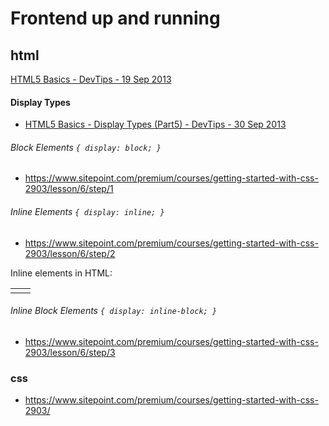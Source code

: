 # Frontend up and running

## html

[HTML5 Basics - DevTips - 19 Sep 2013](https://www.youtube.com/watch?v=NzzGt7EmXVw&list=PLqGj3iMvMa4KlJn1pMYPVV3eYzxJlWcON)

#### Display Types
* [HTML5 Basics - Display Types (Part5) - DevTips -  30 Sep 2013](https://www.youtube.com/watch?v=u-3aQpZD3_Q&index=5&list=PLqGj3iMvMa4KlJn1pMYPVV3eYzxJlWcON)

###### Block Elements `{ display: block; }`
* https://www.sitepoint.com/premium/courses/getting-started-with-css-2903/lesson/6/step/1

###### Inline Elements `{ display: inline; }`
* https://www.sitepoint.com/premium/courses/getting-started-with-css-2903/lesson/6/step/2 

Inline elements in HTML:

<table>
  <tr>
    <td><a href="a-a"><a></a></td>
    <td><a href="b-abbr"><abbr></a></td>
  </tr>
</table>

###### Inline Block Elements `{ display: inline-block; }`
* https://www.sitepoint.com/premium/courses/getting-started-with-css-2903/lesson/6/step/3

### css

* https://www.sitepoint.com/premium/courses/getting-started-with-css-2903/
